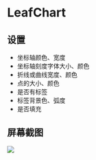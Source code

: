 # LeafChart


## 设置
-  坐标轴颜色、宽度
-  坐标轴刻度字体大小、颜色
-  折线或曲线宽度、颜色
-  点的大小、颜色
-  是否有标签
-  标签背景色、弧度
-  是否填充



## 屏幕截图
![](http://F:\AS-2.0\LeafChart\screenshot\cubic_filled)
